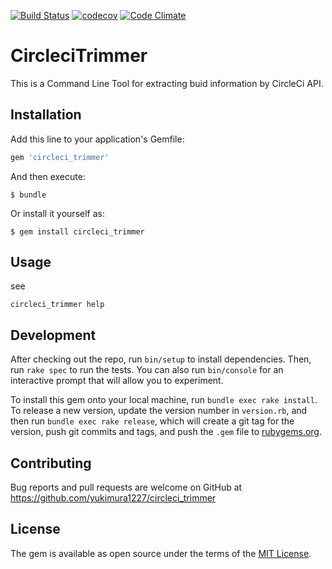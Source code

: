 [![Build Status](https://travis-ci.org/yukimura1227/circleci_trimmer.svg?branch=master)](https://travis-ci.org/yukimura1227/circleci_trimmer)
[![codecov](https://codecov.io/gh/yukimura1227/circleci_trimmer/branch/master/graph/badge.svg)](https://codecov.io/gh/yukimura1227/circleci_trimmer)
[![Code Climate](https://codeclimate.com/github/yukimura1227/circleci_trimmer/badges/gpa.svg)](https://codeclimate.com/github/yukimura1227/circleci_trimmer)

# CircleciTrimmer

This is a Command Line Tool for extracting buid information by CircleCi API.

## Installation

Add this line to your application's Gemfile:

```ruby
gem 'circleci_trimmer'
```

And then execute:

    $ bundle

Or install it yourself as:

    $ gem install circleci_trimmer

## Usage

see
```
circleci_trimmer help
```

## Development

After checking out the repo, run `bin/setup` to install dependencies. Then, run `rake spec` to run the tests. You can also run `bin/console` for an interactive prompt that will allow you to experiment.

To install this gem onto your local machine, run `bundle exec rake install`. To release a new version, update the version number in `version.rb`, and then run `bundle exec rake release`, which will create a git tag for the version, push git commits and tags, and push the `.gem` file to [rubygems.org](https://rubygems.org).

## Contributing

Bug reports and pull requests are welcome on GitHub at https://github.com/yukimura1227/circleci_trimmer

## License

The gem is available as open source under the terms of the [MIT License](http://opensource.org/licenses/MIT).
